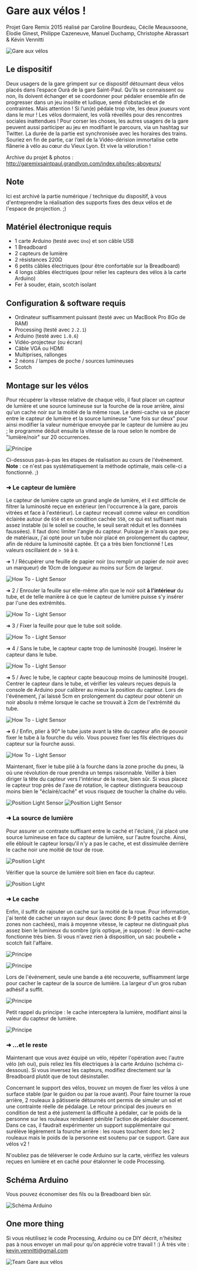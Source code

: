 # Gare aux vélos !
Projet Gare Remix 2015 réalisé par Caroline Bourdeau, Cécile Meauxsoone, Élodie Ginest, Philippe Cazeneuve, Manuel Duchamp, Christophe Abrassart & Kévin Vennitti

![Gare aux vélos](http://garemixsaintpaul.grandlyon.com/wp-content/uploads/2015/04/GR_velorution.jpg)

## Le dispositif

Deux usagers de la gare grimpent sur ce dispositif détournant deux vélos placés dans l’espace Ourà de la gare Saint-Paul. Qu’ils se connaissent ou non, ils doivent échanger et se coordonner pour pédaler ensemble afin de progresser dans un jeu insolite et ludique, semé d’obstacles et de contraintes. Mais attention ! Si l’un(e) pédale trop vite, les deux joueurs vont dans le mur ! Les vélos dormaient, les voilà réveillés pour des rencontres sociales inattendues ! Pour corser les choses, les autres usagers de la gare peuvent aussi participer au jeu en modifiant le parcours, via un hashtag sur Twitter. La durée de la partie est synchronisée avec les horaires des trains. Souriez en fin de partie, car l’œil de la Vidéo-dérision immortalise cette flânerie à vélo au cœur du Vieux Lyon. Et vive la vélorution !

Archive du projet & photos :
http://garemixsaintpaul.grandlyon.com/index.php/les-aboyeurs/

## Note

Ici est archivé la partie numérique / technique du dispositif, à vous d'entreprendre la réalisation des supports fixes des deux vélos et de l'espace de projection. ;)


## Matériel électronique requis

  * 1 carte Arduino (testé avec `Uno`) et son câble USB
  * 1 Breadboard
  * 2 capteurs de lumière
  * 2 résistances 220Ω
  * 6 petits câbles électriques (pour être confortable sur la Breadboard)
  * 4 longs câbles électriques (pour relier les capteurs des vélos à la carte Arduino)
  * Fer à souder, étain, scotch isolant


## Configuration & software requis

  * Ordinateur suffisamment puissant (testé avec un MacBook Pro 8Go de RAM)
  * Processing (testé avec `2.2.1`)
  * Arduino (testé avec `1.0.6`)
  * Vidéo-projecteur (ou écran)
  * Câble VGA ou HDMI
  * Multiprises, rallonges
  * 2 néons / lampes de poche / sources lumineuses
  * Scotch

## Montage sur les vélos

Pour récupérer la vitesse relative de chaque vélo, il faut placer un capteur de lumière et une source lumineuse sur la fourche de la roue arrière, ainsi qu'un cache noir sur la moitié de la même roue. Le demi-cache va se placer entre le capteur de lumière et la source lumineuse "une fois sur deux" pour ainsi modifier la valeur numérique envoyée par le capteur de lumière au jeu ; le programme déduit ensuite la vitesse de la roue selon le nombre de "lumière/noir" sur 20 occurrences. 

![Principe](Ressources/Principe.gif)

Ci-dessous pas-à-pas les étapes de réalisation au cours de l'événement.
**Note** : ce n'est pas systématiquement la méthode optimale, mais celle-ci a fonctionné. ;) 

### ➜ Le capteur de lumière

Le capteur de lumière capte un grand angle de lumière, et il est difficile de filtrer la luminosité reçue en extérieur (en l'occurrence à la gare, parois vitrées et face à l'extérieur). Le capteur recevait comme valeur en condition éclairée autour de `650` et en condition cachée `550`, ce qui est suffisant mais assez instable (si le soleil se couche, le seuil serait réduit et les données faussées). Il faut donc limiter l'angle du capteur. Puisque je n'avais que peu de matériaux, j'ai opté pour un tube noir placé en prolongement du capteur, afin de réduire la luminosité captée. Et ça a très bien fonctionné ! Les valeurs oscillaient de `> 50` à `0`.

➜ 1 / Récupérer une feuille de papier noir (ou remplir un papier de noir avec un marqueur) de 10cm de longueur au moins sur 5cm de largeur.

![How To - Light Sensor](Ressources/HowTo_LightSensor1.png)

➜ 2 / Enrouler la feuille sur elle-même afin que le noir soit **à l'intérieur** du tube, et de telle manière à ce que le capteur de lumière puisse s'y insérer par l'une des extrémités.

![How To - Light Sensor](Ressources/HowTo_LightSensor2.png)

➜ 3 / Fixer la feuille pour que le tube soit solide.

![How To - Light Sensor](Ressources/HowTo_LightSensor3.png)

➜ 4 / Sans le tube, le capteur capte trop de luminosité (rouge). Insérer le capteur dans le tube.

![How To - Light Sensor](Ressources/HowTo_LightSensor4.png)

➜ 5 / Avec le tube, le capteur capte beaucoup moins de luminosité (rouge). Centrer le capteur dans le tube, et vérifier les valeurs reçues depuis la console de Arduino pour calibrer au mieux la position du capteur. Lors de l'événement, j'ai laissé 5cm en prolongement du capteur pour obtenir un noir absolu `0` même lorsque le cache se trouvait à 2cm de l'extrémité du tube.

![How To - Light Sensor](Ressources/HowTo_LightSensor5.png)

➜ 6 / Enfin, plier à 90° le tube juste avant la tête du capteur afin de pouvoir fixer le tube à la fourche du vélo. Vous pouvez fixer les fils électriques du capteur sur la fourche aussi.

![How To - Light Sensor](Ressources/HowTo_LightSensor6.png)

Maintenant, fixer le tube plié à la fourche dans la zone proche du pneu, là où une révolution de roue prendra un temps raisonnable. Veiller à bien diriger la tête du capteur vers l'intérieur de la roue, bien sûr. Si vous placez le capteur trop près de l'axe de rotation, le capteur distinguera beaucoup moins bien le "éclairé/caché" et vous risquez de toucher la chaîne du vélo.

![Position Light Sensor](Ressources/PositionLightSensor_Profil.png)
![Position Light Sensor](Ressources/PositionLightSensor.png)


### ➜ La source de lumière

Pour assurer un contraste suffisant entre le caché et l'éclairé, j'ai placé une source lumineuse en face du capteur de lumière, sur l'autre fourche. Ainsi, elle éblouit le capteur lorsqu'il n'y a pas le cache, et est dissimulée derrière le cache noir une moitié de tour de roue.

![Position Light](Ressources/PositionLight.png)

Vérifier que la source de lumière soit bien en face du capteur.

![Position Light](Ressources/PositionLight2.png)


### ➜ Le cache

Enfin, il suffit de rajouter un cache sur la moitié de la roue. Pour information, j'ai tenté de cacher un rayon sur deux (avec donc 8-9 petits caches et 8-9 zones non cachées), mais à moyenne vitesse, le capteur ne distinguait plus assez bien le lumineux du sombre (gris optique, je suppose) : le demi-cache fonctionne très bien. Si vous n'avez rien à disposition, un sac poubelle + scotch fait l'affaire.

![Principe](Ressources/Cache.png)

![Principe](Ressources/Cache_Profil.png)

Lors de l'événement, seule une bande a été recouverte, suffisamment large pour cacher le capteur de la source de lumière. La largeur d'un gros ruban adhésif a suffit.

![Principe](Ressources/Cache_Profil2.png)

Petit rappel du principe : le cache interceptera la lumière, modifiant ainsi la valeur du capteur de lumière.

![Principe](Ressources/Principe.gif)


### ➜ …et le reste

Maintenant que vous avez équipé un vélo, répéter l'opération avec l'autre vélo (eh oui), puis reliez les fils électriques à la carte Arduino (schéma ci-dessous). Si vous inversez les capteurs, modifiez directement sur la Breadboard plutôt que de tout désinstaller.

Concernant le support des vélos, trouvez un moyen de fixer les vélos à une surface stable (par le guidon ou par la roue avant). Pour faire tourner la roue arrière, 2 rouleaux à pâtisserie détournés ont permis de simuler un sol et une contrainte réelle de pédalage. Le retour principal des joueurs en condition de test a été justement la difficulté à pédaler, car le poids de la personne sur les rouleaux rendaient pénible l'action de pédaler doucement. Dans ce cas, il faudrait expérimenter un support supplémentaire qui surélève légèrement la fourche arrière : les roues touchent donc les 2 rouleaux mais le poids de la personne est soutenu par ce support. Gare aux vélos v2 !

N'oubliez pas de téléverser le code Arduino sur la carte, vérifiez les valeurs reçues en lumière et en caché pour étalonner le code Processing. 



## Schéma Arduino

Vous pouvez économiser des fils ou la Breadboard bien sûr.

![Schéma Arduino](Arduino/Schema.png)


## One more thing

Si vous réutilisez le code Processing, Arduino ou ce DIY décrit, n'hésitez pas à nous envoyer un mail pour qu'on apprécie votre travail ! :)
À très vite : kevin.vennitti@gmail.com

![Team Gare aux vélos](Ressources/Team.jpg)
